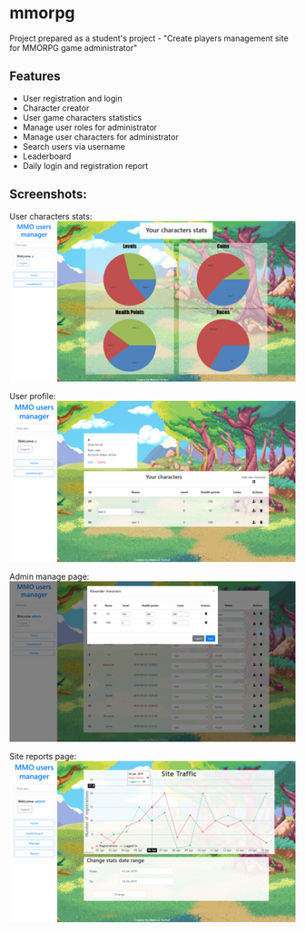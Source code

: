 # mmorpg

Project prepared as a student's project - "Create players management site for MMORPG game administrator"

## Features

* User registration and login
* Character creator
* User game characters statistics
* Manage user roles for administrator
* Manage user characters for administrator
* Search users via username
* Leaderboard
* Daily login and registration report

## Screenshots:

User characters stats:
![Stats](screenshots/stats.PNG)

User profile:
![Profile](screenshots/profile.PNG)

Admin manage page:
![Manage](screenshots/characterEditor.PNG)

Site reports page:
![Reports](screenshots/reports.PNG)
